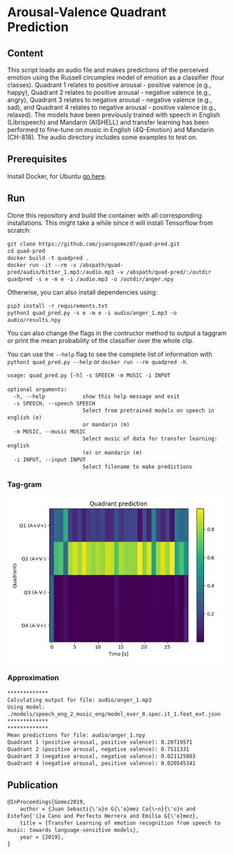 # Arousal-Valence Quadrant Prediction

## Content
This script loads an audio file and makes predictions of the perceived emotion using the Russell circumplex model of emotion as a classifier (four classes). Quadrant 1 relates to positive arousal - positive valence (e.g., happy), Quadrant 2 relates to positive arousal - negative valence (e.g., angry), Quadrant 3 relates to negative arousal - negative valence (e.g., sad), and Quadrant 4 relates to negative arousal - positive valence (e.g., relaxed). The models have been previously trained with speech in English (Librispeech) and Mandarin (AISHELL) and transfer learning has been performed to fine-tune on music in English (4Q-Emotion) and Mandarin (CH-818). The audio directory includes some examples to test on.


## Prerequisites
Install Docker, for Ubuntu [go here](https://docs.docker.com/install/linux/docker-ce/ubuntu/).

## Run

Clone this repository and build the container with all corresponding installations. This might take a while since it will install Tensorflow from scratch:

```
git clone https://github.com/juansgomez87/quad-pred.git
cd quad-pred
docker build -t quadpred .
docker run -it --rm -v /abspath/quad-pred/audio/bitter_1.mp3:/audio.mp3 -v /abspath/quad-pred/:/outdir quadpred -s e -m e -i /audio.mp3 -o /outdir/anger.npy
```

Otherwise, you can also install dependencies using:
```
pip3 install -r requirements.txt
python3 quad_pred.py -s e -m e -i audio/anger_1.mp3 -o audio/results.npy
```

You can also change the flags in the contructor method to output a taggram or print the mean probability of the classifier over the whole clip.

You can use the `--help` flag to see the complete list of information with `python3 quad_pred.py --help` or `docker run --rm quadpred -h`. 
```
usage: quad_pred.py [-h] -s SPEECH -m MUSIC -i INPUT

optional arguments:
  -h, --help            show this help message and exit
  -s SPEECH, --speech SPEECH
                        Select from pretrained models on speech in english (e)
                        or mandarin (m)
  -m MUSIC, --music MUSIC
                        Select music of data for transfer learning: english
                        (e) or mandarin (m)
  -i INPUT, --input INPUT
                        Select filename to make predictions
```

### Tag-gram
![alt text](https://github.com/juansgomez87/quad-pred/blob/master/audio/anger_1.png)

### Approximation
```
*************
Calculating output for file: audio/anger_1.mp3
Using model: ./models/speech_eng_2_music_eng/model_over_8.spec.it_1.feat_ext.json 
*************
*************
Mean predictions for file: audio/anger_1.npy
Quadrant 1 (positive arousal, positive valence): 0.20719571
Quadrant 2 (positive arousal, negative valence): 0.7511331
Quadrant 3 (negative arousal, negative valence): 0.021125803
Quadrant 4 (negative arousal, positive valence): 0.020545341
```

## Publication
```
@InProceedings{Gomez2019,
	author = {Juan Sebasti{\'a}n G{\'o}mez Ca{\~n}{\'o}n and Estefan{'i}a Cano and Perfecto Herrera and Emilia G{\'o}mez},
	title = {Transfer Learning of emotion recognition from speech to music: towards language-sensitive models},
	year = {2019},
}
```
